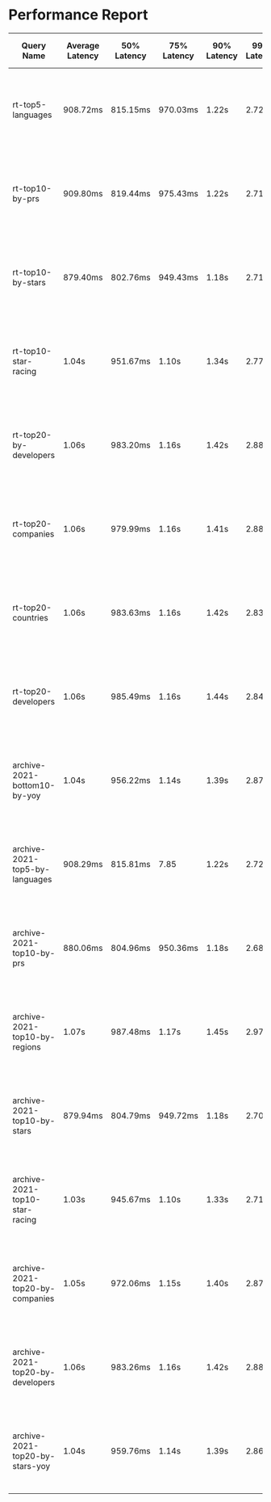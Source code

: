 # Performance Report

| Query Name | Average Latency | 50% Latency | 75% Latency | 90% Latency | 99% Latency | Request in Duration | Request/Sec | Socket Errors | HTTP Errors | 
|  ----  | ----  | ----  | ----  | ----  | ----  | ----  | ----  | ----  | ----  |
| rt-top5-languages | 908.72ms | 815.15ms | 970.03ms | 1.22s | 2.72s |   29227 requests in 5.00m, 26.77MB read | 97.39 |   Socket errors: connect 78, read 0, write 0, timeout 61 | 1 |
| rt-top10-by-prs | 909.80ms | 819.44ms | 975.43ms | 1.22s | 2.71s |   29468 requests in 5.00m, 35.06MB read | 98.19 |   Socket errors: connect 105, read 0, write 0, timeout 61 | 2 |
| rt-top10-by-stars | 879.40ms | 802.76ms | 949.43ms | 1.18s | 2.71s |   31098 requests in 5.00m, 36.42MB read | 103.62 |   Socket errors: connect 118, read 0, write 0, timeout 38 |  |
| rt-top10-star-racing | 1.04s | 951.67ms | 1.10s | 1.34s | 2.77s |   26222 requests in 5.00m, 184.55MB read | 87.37 |   Socket errors: connect 63, read 2, write 0, timeout 57 | 1 |
| rt-top20-by-developers | 1.06s | 983.20ms | 1.16s | 1.42s | 2.88s |   25162 requests in 5.00m, 41.41MB read | 83.84 |   Socket errors: connect 41, read 1, write 0, timeout 83 |  |
| rt-top20-companies | 1.06s | 979.99ms | 1.16s | 1.41s | 2.88s |   25548 requests in 5.00m, 43.24MB read | 85.13 |   Socket errors: connect 55, read 2, write 0, timeout 77 |  |
| rt-top20-countries | 1.06s | 983.63ms | 1.16s | 1.42s | 2.83s |   25162 requests in 5.00m, 38.49MB read | 83.84 |   Socket errors: connect 60, read 1, write 0, timeout 69 |  |
| rt-top20-developers | 1.06s | 985.49ms | 1.16s | 1.44s | 2.84s |   25117 requests in 5.00m, 40.53MB read | 83.69 |   Socket errors: connect 46, read 3, write 0, timeout 83 |  |
| archive-2021-bottom10-by-yoy | 1.04s | 956.22ms | 1.14s | 1.39s | 2.87s |   25443 requests in 5.00m, 60.06MB read | 84.78 |   Socket errors: connect 57, read 0, write 0, timeout 81 |  |
| archive-2021-top5-by-languages | 908.29ms | 815.81ms | 7.85 | 1.22s | 2.72s |   29056 requests in 5.00m, 26.59MB read | 96.82 |   Socket errors: connect 99, read 0, write 0, timeout 71 |  |
| archive-2021-top10-by-prs | 880.06ms | 804.96ms | 950.36ms | 1.18s | 2.68s |   31186 requests in 5.00m, 37.48MB read | 103.93 |   Socket errors: connect 113, read 0, write 0, timeout 33 |  |
| archive-2021-top10-by-regions | 1.07s | 987.48ms | 1.17s | 1.45s | 2.97s |   24943 requests in 5.00m, 38.42MB read | 83.11 |   Socket errors: connect 31, read 1, write 0, timeout 103 |  |
| archive-2021-top10-by-stars | 879.94ms | 804.79ms | 949.72ms | 1.18s | 2.70s |   31147 requests in 5.00m, 36.61MB read | 103.79 |   Socket errors: connect 105, read 0, write 0, timeout 41 | 1 |
| archive-2021-top10-star-racing | 1.03s | 945.67ms | 1.10s | 1.33s | 2.71s |   25689 requests in 5.00m, 165.54MB read | 85.60 |   Socket errors: connect 59, read 3, write 0, timeout 60 |  |
| archive-2021-top20-by-companies | 1.05s | 972.06ms | 1.15s | 1.40s | 2.87s |   25972 requests in 5.00m, 51.89MB read | 86.54 |   Socket errors: connect 56, read 0, write 0, timeout 80 | 4 |
| archive-2021-top20-by-developers | 1.06s | 983.26ms | 1.16s | 1.42s | 2.88s |   25479 requests in 5.00m, 41.48MB read | 84.90 |   Socket errors: connect 61, read 0, write 0, timeout 64 | 1 |
| archive-2021-top20-by-stars-yoy | 1.04s | 959.76ms | 1.14s | 1.39s | 2.86s |   25687 requests in 5.00m, 60.79MB read | 85.59 |   Socket errors: connect 45, read 6, write 0, timeout 71 |  |
